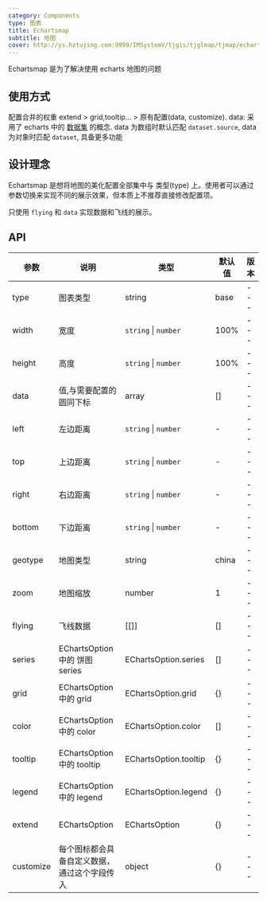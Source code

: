 ```yaml
---
category: Components
type: 图表
title: Echartsmap
subtitle: 地图
cover: http://ys.hztujing.com:9999/IMSystemV/tjgis/tjglmap/tjmap/echartsmap.svg
---
```


Echartsmap 是为了解决使用 echarts 地图的问题

## 使用方式

配置合并的权重 extend > grid,tooltip... > 原有配置(data, customize).
data: 采用了 echarts 中的 [数据集](https://echarts.apache.org/handbook/zh/concepts/dataset) 的概念. data 为数组时默认匹配 `dataset.source`, data 为对象时匹配 `dataset`, 具备更多功能

## 设计理念

Echartsmap 是想将地图的美化配置全部集中与 类型(type) 上。使用者可以通过参数切换来实现不同的展示效果，但本质上不推荐直接修改配置项。

只使用 `flying` 和 `data`  实现数据和飞线的展示。

## API

| 参数      | 说明                                         | 类型                  | 默认值 | 版本 |
| --------- | -------------------------------------------- | --------------------- | ------ | ---- |
| type      | 图表类型                                     | string                | base   | ---  |
| width     | 宽度                                         | `string` \| `number`  | 100%   | ---  |
| height    | 高度                                         | `string` \| `number`  | 100%   | ---  |
| data      | 值,与需要配置的圆同下标                      | array                 | []     | ---  |
| left      | 左边距离                                     | `string` \| `number`  | -      | ---  |
| top       | 上边距离                                     | `string` \| `number`  | -      | ---  |
| right     | 右边距离                                     | `string` \| `number`  | -      | ---  |
| bottom    | 下边距离                                     | `string` \| `number`  | -      | ---  |
| geotype   | 地图类型                                     | string                | china  | ---  |
| zoom      | 地图缩放                                     | number                | 1      | ---  |
| flying    | 飞线数据                                     | [[]]                  | []     | ---  |
| series    | EChartsOption 中的 饼图 series               | EChartsOption.series  | []     | ---  |
| grid      | EChartsOption 中的 grid                      | EChartsOption.grid    | {}     | ---  |
| color     | EChartsOption 中的 color                     | EChartsOption.color   | []     | ---  |
| tooltip   | EChartsOption 中的 tooltip                   | EChartsOption.tooltip | {}     | ---  |
| legend    | EChartsOption 中的 legend                    | EChartsOption.legend  | {}     | ---  |
| extend    | EChartsOption                                | EChartsOption         | {}     | ---  |
| customize | 每个图标都会具备自定义数据，通过这个字段传入 | object                | {}     | ---  |
